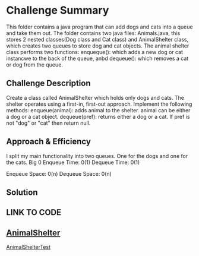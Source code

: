 # Challenge Summary
<!-- Short summary or background information -->
This folder contains a java program that can add dogs and cats into a queue and take them out. The folder contains two java files: Animals.java, this stores 2 nested classes(Dog class and Cat class)
and AnimalShelter class, which creates two queues to store dog and cat objects. The animal shelter class performs two functions: enqueque(): which adds a new dog or cat instancwe to the back of the queue, anbd dequeue(): which removes a cat or dog from the queue.

## Challenge Description
<!-- Description of the challenge -->
Create a class called AnimalShelter which holds only dogs and cats. The shelter operates using a first-in, first-out approach.
Implement the following methods:
enqueue(animal): adds animal to the shelter. animal can be either a dog or a cat object.
dequeue(pref): returns either a dog or a cat. If pref is not "dog" or "cat" then return null.

## Approach & Efficiency
<!-- What approach did you take? Why? What is the Big O space/time for this approach? -->
I split my main functionality into two queues. One for the dogs and one for the cats. 
Big 0
Enqueue Time: 0(1)
Dequeue Time: 0(1)

Enqueue Space: 0(n)
Dequeue Space: 0(n)

## Solution
<!-- Embedded whiteboard image -->

## LINK TO CODE
 
[AnimalShelter](https://github.com/wosunkwo/data-structures-and-algorithms/blob/master/code401-challenges/src/main/java/code401/challenges/fifoAnimalShelter/AnimalShelter.java)
-----------------------------------------------------------------------------------------------------
[AnimalShelterTest](https://github.com/wosunkwo/data-structures-and-algorithms/blob/master/code401-challenges/src/test/java/code401/challenges/fifoAnimalShelter/AnimalShelterTest.java)
